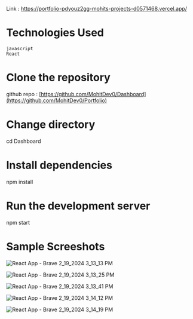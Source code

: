Link : https://portfolio-pdyouz2gg-mohits-projects-d0571468.vercel.app/

# Technologies Used
    javascript
    React
    
# Clone the repository
  github repo : [https://github.com/MohitDev0/Dashboard](https://github.com/MohitDev0/Portfolio)

# Change directory
 cd Dashboard
  
# Install dependencies
 npm install

# Run the development server
 npm start

# Sample Screeshots

![React App - Brave 2_19_2024 3_13_13 PM](https://github.com/MohitDev0/Portfolio/assets/145754136/148d941c-c7a6-4663-ad6f-b33aeb3d1c26)

![React App - Brave 2_19_2024 3_13_25 PM](https://github.com/MohitDev0/Portfolio/assets/145754136/fc247ead-de55-4d3f-8774-ebdc91782f50)

![React App - Brave 2_19_2024 3_13_41 PM](https://github.com/MohitDev0/Portfolio/assets/145754136/ffa66bbb-9c16-444f-b582-f346881e8d45)

![React App - Brave 2_19_2024 3_14_12 PM](https://github.com/MohitDev0/Portfolio/assets/145754136/43692b0b-c205-41a4-8810-692881ac74bb)

![React App - Brave 2_19_2024 3_14_19 PM](https://github.com/MohitDev0/Portfolio/assets/145754136/58a21cdf-0439-49f4-a559-42285b4d0d2b)











